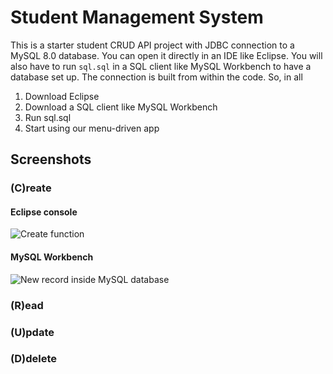# Student Management System
This is a starter student CRUD API project with JDBC connection to a MySQL 8.0 database. You can open it directly in an IDE like Eclipse. You will also have to run `sql.sql` in a SQL client like MySQL Workbench to have a database set up. The connection is built from within the code. So, in all
1) Download Eclipse
2) Download a SQL client like MySQL Workbench
3) Run sql.sql
4) Start using our menu-driven app

## Screenshots

### (C)reate

#### Eclipse console
![Create function](https://i.ibb.co/thHQK8B/Add.png "Create function")

#### MySQL Workbench

![New record inside MySQL database](https://i.ibb.co/L1jm3Gg/database.png "New record inside MySQL database")

### (R)ead


### (U)pdate


### (D)delete




